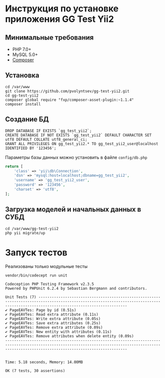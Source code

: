# Инструкция по установке приложения GG Test Yii2 #

## Минимальные требования
- PHP 7.0+
- MySQL 5.0+
- [Composer](https://getcomposer.org/download/)


## Установка

```
cd /var/www
git clone https://github.com/pvolyntsev/gg-test-yii2.git
cd gg-test-yii2
composer global require "fxp/composer-asset-plugin:~1.1.4"
composer install
```

## Создание БД
```
DROP DATABASE IF EXISTS `gg_test_yii2`;
CREATE DATABASE IF NOT EXISTS `gg_test_yii2` DEFAULT CHARACTER SET utf8 DEFAULT COLLATE utf8_general_ci;
GRANT ALL PRIVILEGES ON gg_test_yii2.* TO gg_test_yii2_user@localhost IDENTIFIED BY '123456';
```

Параметры базы данных можно установить в файле `config/db.php`
```php
return [
    'class' => 'yii\db\Connection',
    'dsn' => 'mysql:host=localhost;dbname=gg_test_yii2',
    'username' => 'gg_test_yii2_user',
    'password' => '123456',
    'charset' => 'utf8',
];
```


## Загрузка моделей и начальных данных в СУБД
```
cd /var/www/gg-test-yii2
php yii migrate/up
```


# Запуск тестов

Реализованы только модульные тесты

```
vendor/bin/codecept run unit
```

```
Codeception PHP Testing Framework v2.3.5
Powered by PHPUnit 6.2.4 by Sebastian Bergmann and contributors.

Unit Tests (7) ------------------------------------------------------------------------------------------------------------------------------------------------------------------------------------
✔ PageEAVTes: Page by id (0.51s)
✔ PageEAVTes: Read extra attribute (0.11s)
✔ PageEAVTes: Write extra attribute (0.05s)
✔ PageEAVTes: Save extra attributes (0.25s)
✔ PageEAVTes: Remove extra attribute (0.09s)
✔ PageEAVTes: New entity with attributes (0.11s)
✔ PageEAVTes: Remove attributes when delete entity (0.09s)
---------------------------------------------------------------------------------------------------------------------------------------------------------------------------------------------------


Time: 5.18 seconds, Memory: 14.00MB

OK (7 tests, 30 assertions)
```

